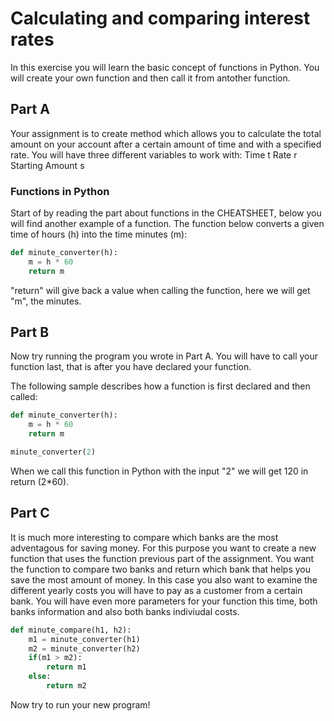#   Calculating and comparing interest rates

In this exercise you will learn the basic concept of functions in Python. You
will create your own function and then call it from antother function.  

##  Part A

Your assignment is to create method which allows you to calculate the total
amount on your account after a certain amount of time and with a specified rate. You will have three different
variables to work with:
    Time t
    Rate r
    Starting Amount s

### Functions in Python
Start of by reading the part about functions in the CHEATSHEET, below you will
find another example of a function. The function below converts a given time
of hours (h) into the time minutes (m):

```python
def minute_converter(h):
    m = h * 60
    return m
```
"return" will give back a value when calling the
function, here we will get "m", the minutes.

##  Part B

Now try running the program you wrote in Part A. You will have to call your
function last, that is after you have declared your function.

The following sample describes how a function is first declared and then
called:

```python
def minute_converter(h):
    m = h * 60
    return m

minute_converter(2)
```

When we call this function in Python with the input "2" we will get 120 in
return (2*60).

##  Part C

It is much more interesting to compare which banks are the most adventagous
for saving money. For this purpose you want to create a new function that uses
the function previous part of the assignment. You want the function to
compare two banks and return which bank that helps you save the most
amount of money. In this case you also want to examine the different
yearly costs you will have to pay as a customer from a certain bank. You
will have even more parameters for your function this time, both banks
information and also both banks indiviudal costs.

```python
def minute_compare(h1, h2):
    m1 = minute_converter(h1)
    m2 = minute_converter(h2)
    if(m1 > m2):
        return m1
    else:
        return m2
```

Now try to run your new program!
